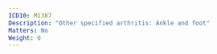 ```yaml
---
ICD10: M1387
Description: "Other specified arthritis: Ankle and foot"
Matters: No
Weight: 0
---
```



